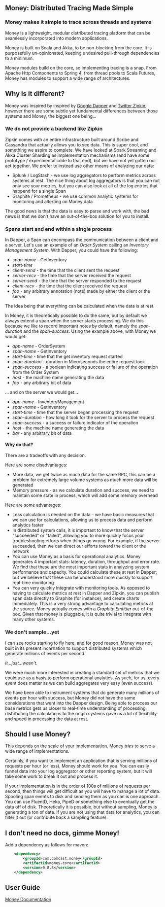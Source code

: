 ## Money: Distributed Tracing Made Simple
### Money makes it simple to trace across threads and systems
Money is a lightweight, modular distributed tracing platform that can be seamlessly incorporated into modern applications.

Money is built on Scala and Akka, to be non-blocking from the core. It is purposefully un-opinionated, keeping undesired pull-through dependencies to a minimum.

Money modules build on the core, so implementing tracing is a snap. From Apache Http Components to Spring 4, from thread pools to Scala Futures, Money has modules to support a wide range of architectures.

## Why is it different?
Money was inspired by inspired by [Google Dapper](http://research.google.com/pubs/pub36356.html) 
and [Twitter Zipkin](http://twitter.github.io/zipkin/); however there are some subtle yet fundamental differences
between those systems and Money, the biggest one being...

### We do not provide a backend like Zipkin
Zipkin comes with an entire infrastructure built around Scribe and Cassandra that actually allows you to see data.  This
is super cool, and something we aspire to complete.  We have looked at Spark Streaming and Akka Cluster Sharding as 
implementation mechanisms (and have some prototype / experimental code to that end), but we have not yet gotten our act
together.  We prefer to instead use other means of analyzing our data:

- Splunk / LogStash - we use log aggregators to perform metrics across systems at rest.  The nice thing about log 
aggregators is that you can not only see your metrics, but you can also look at all of the log entries that happend 
for a single Span
- Graphite / Prometheus - we use common analytic systems for monitoring and alterting on Money data

The good news is that the data is easy to parse and work with, the bad news is that we don't have an out-of-the-box 
solution for you to install.

### Spans start and end within a single process
In Dapper, a Span can encompass the communication between a client and a server.  Let's use an example of an 
*Order System* calling an *Inventory Management System*.  With Dapper, you could have the following:

- *span-name* - GetInventory
- *start-time*
- *client-send* - the time that the client sent the request
- *server-recv* - the time that the server received the request
- *server-send* - the time that the server responded to the request
- *client-recv* - the time that the client received the request
- *foo* - any arbitrary annotation (note) made by either the client or the server

The idea being that everything can be calculated when the data is at rest.

In Money, it is theoretically possible to do the same, but by default we always extend a span when the server 
starts processing.  We do this because we like to record important notes by default, namely the *span-duration* and 
the *span-success*.  Using the example above, with Money we would get:

- *app-name* - OrderSystem
- *span-name* - GetInventory
- *start-time* - time that the get inventory request started
- *span-duration* - duration in Microseconds the entire request took
- *span-success* - a boolean indicating success or failure of the operation from the Order System
- *host* - the machine name generating the data
- *foo* - any arbitrary bit of data

... and on the server we would get...

- *app-name* - InventoryManagement
- *span-name* - GetInventory
- *start-time* - time that the server began processing the request
- *span-duration* - how long it took for the server to process the request
- *span-success* - a success or failure indicator of the operation
- *host* - the machine name generating the data
- *bar* - any arbitrary bit of data

#### Why do that?
There are a tradeoffs with any decision.  

Here are some disadvantages:

- More data, we get twice as much data for the same RPC, this can be a problem for extremely large volume systems as much
more data will be generated
- Memory pressure - as we calculate duration and success, we need to maintain some state in process, which will add some memory overhead

Here are some advantages:

- Less calculation is needed on the data - we have basic measures that we can use for calculations, allowing us
to process data and perform analytics faster
- In distributed system calls, it is important to know that the server "succeeded" or "failed", allowing you to more quickly 
focus your troubleshooting efforts when things go wrong.  For example, if the server succeeded, then we can direct our 
efforts toward the client or the network
- You can use Money as a basis for operational analytics.  Money generates 4 important stats: latency, duration, throughput and error rate.
We find that these are the most important stats in analyzing system performance and capacity.  You could calculate 
these at rest in Dapper; but we believe that these can be understood more quickly to support real-time monitoring
- You can very quickly integrate with monitoring tools.  As opposed to having to calculate metrics at rest in Dapper and Zipkin,
you can publish span data directly to Graphite (for instance), and create charts immediately.  This is a very strong advantage
to calculating metrics at the source.  Money actually comes with a *Graphite Emtitter* out-of-the box.  Given that 
money is pluggable, it is quite trivial to integrate with many other systems.

### We don't sample...yet
I can see rocks starting to fly here, and for good reason.  Money was not built in its present incarnation to support
distributed systems which generate millions of events per second.  

*It...just...wasn't.*
  
We were much more interested in creating a standard set of metrics that we could use as a basis to perform operational analytics.
As such, for us, every event does matter as we can build aggregates very easy (even success).

We have been able to instrument systems that do generate many millions of events per hour with success, but Money did 
not have the same considerations that went into the Dapper design.  Being able to process our base metrics gets us 
closer to real-time understanding of processing; distributing the calculations to the origin systems gave us a lot of 
flexibility and speed in processing the data at rest.

## Should I use Money?
This depends on the scale of your implementation.  Money _tries_ to serve a wide range of implementations.

Certainly, if you want to implement an application that is serving millions of requests per hour (or less), Money 
should work for you.  You can easily funnel data into your log aggregator or other reporting system, but it will take
some work to break it out and process it.

If your implementation is in the order of 100s of millions of requests per second, then things will get difficult 
as you will have to manage a lot of data.  Spooling span events to disk and sending them as you can is one approach.
You can use FluentD, Heka, PipeD or something else to eventually get the data off of disk.  Theoretically it is possible,
but without sampling, Money is generating a ton of data.  If you are not using that data for analytics, you can 
filter it out (or contribute back a sampling feature).

## I don't need no docs, gimme Money!

Add a dependency as follows for maven:

```xml
    <dependency>
        <groupId>com.comcast.money</groupId>
        <artifactId>money-core</artifactId>
        <version>0.8.8</version>
    </dependency>
``` 

## User Guide
[Money Documentation](https://github.com/Comcast/money/wiki)
